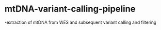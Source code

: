 # mtDNA-variant-calling-pipeline
-extraction of mtDNA from WES and subsequent variant calling and filtering
